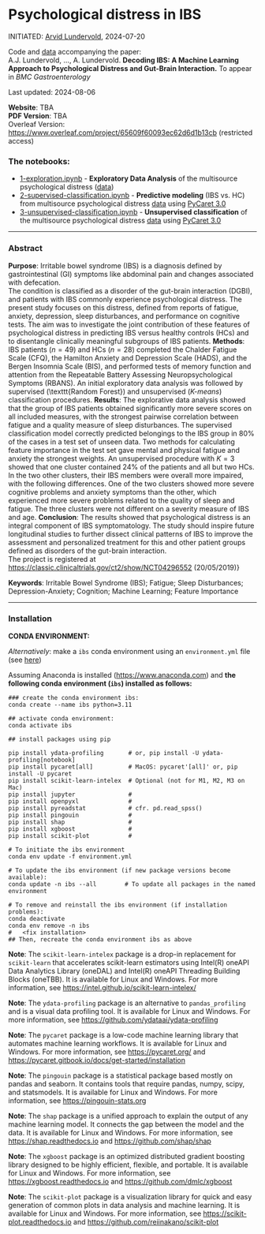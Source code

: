 # Psychological distress in IBS

INITIATED: [Arvid Lundervold](https://www.uib.no/en/persons/Arvid.Lundervold), 2024-07-20

Code and [data](./data/BGA_IBS_SSS_B_H_F_R_77x14.csv) accompanying the paper: <br>
A.J. Lundervold, ..., A. Lundervold. **Decoding IBS: A Machine Learning Approach to Psychological Distress and Gut-Brain Interaction.** To appear in _BMC Gastroenterology_ 

Last updated: 2024-08-06

<!--

_BMC Gastroenterology_ 2024;xx:yy <br>


**Website**: <TBA><br>
**PDF Version**: <TBA>><br>
Overleaf Version: https://www.overleaf.com/project/65609f60093ec62d6d1b13cb (restricted access)<br>

-->

**Website**: TBA<br>
**PDF Version**: TBA<br>
Overleaf Version: https://www.overleaf.com/project/65609f60093ec62d6d1b13cb (restricted access)<br>


### The notebooks:

- [1-exploration.ipynb](./notebooks/1-exploration.ipynb) - **Exploratory Data Analysis** of the multisource psychological distress ([data](./data/))
- [2-supervised-classification.ipynb](./notebooks/2-supervised-classification.ipynb) - **Predictive modeling** (IBS vs. HC) from multisource psychological distress [data](./data/BGA_for_classification_77x13.csv) using [PyCaret 3.0](https://pycaret.gitbook.io/docs)
- [3-unsupervised-classification.ipynb](./notebooks/3-unsupervised-classification.ipynb) - **Unsupervised classification** of the multisource psychological distress [data](./data/BGA_for_classification_77x13.csv)  using [PyCaret 3.0](https://pycaret.gitbook.io/docs)

----


### Abstract

**Purpose**: Irritable bowel syndrome (IBS) is a diagnosis defined by gastrointestinal (GI) symptoms like abdominal pain and changes associated with defecation.  
The condition is classified as a disorder of the gut-brain interaction (DGBI), and patients with IBS commonly experience psychological distress. The present study focuses on this distress, defined from reports of fatigue, anxiety, depression, sleep disturbances, and performance on cognitive tests. The aim was to investigate the joint contribution of these features of psychological distress in predicting IBS versus healthy controls (HCs) and to disentangle clinically meaningful subgroups of IBS patients. 
**Methods**: IBS patients ($n = 49$) and HCs ($n = 28$) completed the Chalder Fatigue Scale (CFQ), the Hamilton Anxiety and Depression Scale (HADS), and the Bergen Insomnia Scale (BIS), and performed tests of memory function and attention from the Repeatable Battery Assessing Neuropsychological Symptoms (RBANS). An initial exploratory data analysis was followed by supervised (\texttt{Random Forest}) and unsupervised (_K-means_) classification procedures. 
**Results**: The explorative data analysis showed that the group of IBS patients obtained significantly more severe scores on all included measures, with the strongest pairwise correlation between fatigue and a quality measure of sleep disturbances. The supervised classification model correctly predicted belongings to the IBS group in 80% of the cases in a test set of unseen data. Two methods for calculating feature importance in the test set gave mental and physical fatigue and anxiety the strongest weights.
An unsupervised procedure with $K = 3$ showed that one cluster contained 24% of the patients and all but two HCs. In the two other clusters, their IBS members were overall more impaired, with the following differences. One of the two clusters showed more severe cognitive problems and anxiety symptoms than the other, which experienced more severe problems related to the quality of sleep and fatigue. The three clusters were not different on a severity measure of IBS and age.
**Conclusion**: The results showed that psychological distress is an integral component of IBS symptomatology. The study should inspire future longitudinal studies to further dissect clinical patterns of IBS  to improve the assessment and personalized treatment for this and other patient groups defined as disorders of the gut-brain interaction. <br>
The project is registered at https://classic.clinicaltrials.gov/ct2/show/NCT04296552 (20/05/2019)}

   
**Keywords**: Irritable Bowel Syndrome (IBS);  Fatigue; Sleep Disturbances; Depression-Anxiety; Cognition; Machine Learning; Feature Importance

-----

### Installation

**CONDA ENVIRONMENT:**

_Alternatively_: make a `ibs` conda environment using an `environment.yml` file (see [here](environment.yml))

Assuming Anaconda is installed (https://www.anaconda.com) and **the following conda environment (`ibs`) installed as follows:**

```
### create the conda environment ibs:
conda create --name ibs python=3.11

## activate conda environment:
conda activate ibs

## install packages using pip

pip install ydata-profiling       # or, pip install -U ydata-profiling[notebook]
pip install pycaret[all]          # MacOS: pycaret'[all]' or, pip install -U pycaret
pip install scikit-learn-intelex  # Optional (not for M1, M2, M3 on Mac)
pip install jupyter               #
pip install openpyxl              #
pip install pyreadstat            # cfr. pd.read_spss()
pip install pingouin              # 
pip install shap                  # 
pip install xgboost               # 
pip install scikit-plot           #

# To initiate the ibs environment 
conda env update -f environment.yml

# To update the ibs environment (if new package versions become available):
conda update -n ibs --all        # To update all packages in the named environment

# To remove and reinstall the ibs environment (if installation problems):
conda deactivate
conda env remove -n ibs
#   <fix installation>
## Then, recreate the conda environment ibs as above
```

**Note**: The `scikit-learn-intelex` package is a drop-in replacement for `scikit-learn` that accelerates scikit-learn estimators using Intel(R) oneAPI Data Analytics Library (oneDAL) and Intel(R) oneAPI Threading Building Blocks (oneTBB). It is available for Linux and Windows. For more information, see https://intel.github.io/scikit-learn-intelex/

**Note**: The `ydata-profiling` package is an alternative to `pandas_profiling` and is a visual data profiling tool. It is available for Linux and Windows. For more information, see https://github.com/ydataai/ydata-profiling

**Note**: The `pycaret` package is a low-code machine learning library that automates machine learning workflows. It is available for Linux and Windows. For more information, see https://pycaret.org/  and https://pycaret.gitbook.io/docs/get-started/installation   

**Note**: The `pingouin` package is a statistical package based mostly on pandas and seaborn. It contains tools that require pandas, numpy, scipy, and statsmodels. It is available for Linux and Windows. For more information, see https://pingouin-stats.org

**Note**: The `shap` package is a unified approach to explain the output of any machine learning model. It connects the gap between the model and the data. It is available for Linux and Windows. For more information, see https://shap.readthedocs.io and https://github.com/shap/shap

**Note**: The `xgboost` package is an optimized distributed gradient boosting library designed to be highly efficient, flexible, and portable. It is available for Linux and Windows. For more information, see https://xgboost.readthedocs.io and
https://github.com/dmlc/xgboost

**Note**: The `scikit-plot` package is a visualization library for quick and easy generation of common plots in data analysis and machine learning. It is available for Linux and Windows. For more information, see https://scikit-plot.readthedocs.io and https://github.com/reiinakano/scikit-plot
